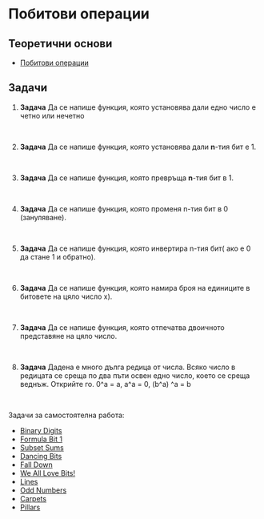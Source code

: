 # Побитови операции

## Теоретични основи

- [Побитови операции](https://docs.google.com/document/d/1dccZzNjO0JxycvtYQl5bsLhoq63K0ZFovvM51wRx5Tw/edit)

## Задачи

1. **Задача** Да се напише функция, която установява дали едно число е четно или нечетно

<br>

2. **Задача** Да се напише функция, която установява дали **n**-тия бит е 1.

<br>

3. **Задача** Да се напише функция, която превръща **n**-тия бит в 1.

<br>

4. **Задача** Да се напише функция, която променя n-тия бит в 0 (зануляване).

<br>

5. **Задача** Да се напише функция, която инвертира n-тия бит( ако е 0 да стане 1 и обратно).

<br>

6. **Задача** Да се напише функция, която намира броя на единиците в битовете на цяло число x).

<br>

7. **Задача** Да се напише функция, която  отпечатва двоичното представяне на цяло числo.

<br>

8. **Задача** Дадена е много дълга редица от числа. Всяко число в редицата се среща по два пъти освен едно число, което се среща веднъж. Открийте го.
	0^a = a,  a^a = 0, (b^a) ^a = b

<br>

Задачи за самостоятелна работа:
- [Binary Digits](https://drive.google.com/file/d/0B0DgZGtV0C9HUHkwZmNsN3VjNDg/view?usp=sharing)
- [Formula Bit 1](https://drive.google.com/file/d/0B0DgZGtV0C9HQlRKZEtlUzlWdUk/view?usp=sharing)
- [Subset Sums](http://drive.google.com/open?id=0B0DgZGtV0C9HdmFHb3FRUmtfYlk)
- [Dancing Bits](http://drive.google.com/open?id=0B0DgZGtV0C9HcjBLcWREckd4ZTg)
- [Fall Down](http://drive.google.com/open?id=0B0DgZGtV0C9HVWNVZ2tXazBpQ28)
- [We All Love Bits!](http://drive.google.com/open?id=0B0DgZGtV0C9HcTBNclVnVDJxRlU)
- [Lines](http://drive.google.com/open?id=0B0DgZGtV0C9HLXZpSDVpTWZ0LUE)
- [Odd Numbers](http://drive.google.com/open?id=0B0DgZGtV0C9HMFRsOS16bXlKS2s)
- [Carpets](http://drive.google.com/open?id=0B0DgZGtV0C9HQnlURDdMRjRpLWs)
- [Pillars](http://drive.google.com/open?id=0B0DgZGtV0C9HUkZwVlVMaE9qWWs)
 
